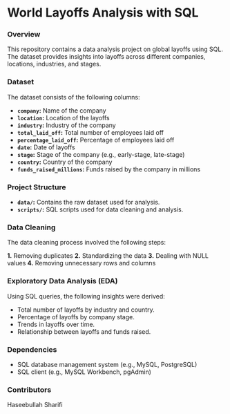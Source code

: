 # World Layoffs Analysis with SQL

### Overview
This repository contains a data analysis project on global layoffs using SQL. The dataset provides insights into layoffs across different companies, locations, industries, and stages.

### Dataset
The dataset consists of the following columns:

* **`company`:** Name of the company
* **`location`:** Location of the layoffs
* **`industry`:** Industry of the company
* **`total_laid_off`:** Total number of employees laid off
* **`percentage_laid_off`:** Percentage of employees laid off
* **`date`:** Date of layoffs
* **`stage`:** Stage of the company (e.g., early-stage, late-stage)
* **`country`:** Country of the company
* **`funds_raised_millions`:** Funds raised by the company in millions

### Project Structure
* **`data/`:** Contains the raw dataset used for analysis.
* **`scripts/`:** SQL scripts used for data cleaning and analysis.

### Data Cleaning
The data cleaning process involved the following steps:

**1.** Removing duplicates
**2.** Standardizing the data
**3.** Dealing with NULL values
**4.** Removing unnecessary rows and columns

### Exploratory Data Analysis (EDA)
Using SQL queries, the following insights were derived:

* Total number of layoffs by industry and country.
* Percentage of layoffs by company stage.
* Trends in layoffs over time.
* Relationship between layoffs and funds raised.

### Dependencies
* SQL database management system (e.g., MySQL, PostgreSQL)
* SQL client (e.g., MySQL Workbench, pgAdmin)

### Contributors
Haseebullah Sharifi

